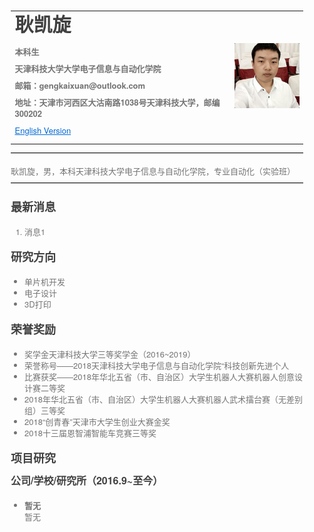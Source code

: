 <html lang="en"><head>
    <meta charset="UTF-8">
    <title></title>
<style id="system" type="text/css">h1,h2,h3,h4,h5,h6,p,blockquote {    margin: 0;    padding: 0;}body {    font-family: "Helvetica Neue", Helvetica, "Hiragino Sans GB", Arial, sans-serif;    font-size: 13px;    line-height: 18px;    color: #737373;    margin: 10px 13px 10px 13px;}a {    color: #0069d6;}a:hover {    color: #0050a3;    text-decoration: none;}a img {    border: none;}p {    margin-bottom: 9px;}h1,h2,h3,h4,h5,h6 {    color: #404040;    line-height: 36px;}h1 {    margin-bottom: 18px;    font-size: 30px;}h2 {    font-size: 24px;}h3 {    font-size: 18px;}h4 {    font-size: 16px;}h5 {    font-size: 14px;}h6 {    font-size: 13px;}hr {    margin: 0 0 19px;    border: 0;    border-bottom: 1px solid #ccc;}blockquote {    padding: 13px 13px 21px 15px;    margin-bottom: 18px;    font-family:georgia,serif;    font-style: italic;}blockquote:before {    content:"C";    font-size:40px;    margin-left:-10px;    font-family:georgia,serif;    color:#eee;}blockquote p {    font-size: 14px;    font-weight: 300;    line-height: 18px;    margin-bottom: 0;    font-style: italic;}code, pre {    font-family: Monaco, Andale Mono, Courier New, monospace;}code {    background-color: #fee9cc;    color: rgba(0, 0, 0, 0.75);    padding: 1px 3px;    font-size: 12px;    -webkit-border-radius: 3px;    -moz-border-radius: 3px;    border-radius: 3px;}pre {    display: block;    padding: 14px;    margin: 0 0 18px;    line-height: 16px;    font-size: 11px;    border: 1px solid #d9d9d9;    white-space: pre-wrap;    word-wrap: break-word;}pre code {    background-color: #fff;    color:#737373;    font-size: 11px;    padding: 0;}@media screen and (min-width: 768px) {    body {        width: 748px;        margin:10px auto;    }}</style><style id="custom" type="text/css"></style></head>
<body marginheight="0"><div>
<table border="0">
  <tbody><tr>
    <td width="75%">
      <h1>耿凯旋</h1>
      <p><b>本科生</b></p>
      <p><b>天津科技大学大学电子信息与自动化学院</b></p>
      <p><b>邮箱：gengkaixuan@outlook.com</b></p>
      <p><b>地址：天津市河西区大沽南路1038号天津科技大学，邮编300202</b></p>
      <p><a href="/index-en.html">English Version</a></p>
    </td>
    <td width="25%">
      <img src="/touxiang.jpg" width="100%">
    </td>
  </tr>
</tbody></table>
</div>

<hr>
<p>耿凯旋，男，本科天津科技大学电子信息与自动化学院，专业自动化（实验班）
</p>
<hr>
<h3>最新消息</h3>
<ol>
<li>消息1</li>
</ol>
<h3>研究方向</h3>
<ul>
<li>单片机开发</li>
<li>电子设计</li>
<li>3D打印</li>
</ul>
<h3>荣誉奖励</h3>
<ul>
<li>奖学金天津科技大学三等奖学金（2016~2019）</li>
<li>荣誉称号——2018天津科技大学电子信息与自动化学院“科技创新先进个人</li>
<li>比赛获奖——2018年华北五省（市、自治区）大学生机器人大赛机器人创意设计赛二等奖</li>
<li>         2018年华北五省（市、自治区）大学生机器人大赛机器人武术擂台赛（无差别组）三等奖</li>
<li>         2018“创青春”天津市大学生创业大赛金奖</li>
<li>         2018十三届恩智浦智能车竞赛三等奖</li> 
</ul>
<h3>项目研究</h3>
<h4>公司/学校/研究所（2016.9~至今）</h4>
<ul>
<li><strong>暂无</strong><br>暂无</li>
</ul>
</body></html>
